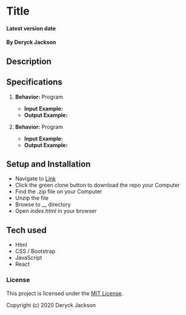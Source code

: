 # Title

#### Latest version date

#### By Deryck Jackson

## Description



## Specifications

1. **Behavior:** Program
    * **Input Example:**
    * **Output Example:**

2. **Behavior:** Program
    * **Input Example:**
    * **Output Example:**


## Setup and Installation

* Navigate to [Link]()
* Click the green clone button to download the repo your Computer
* Find the .zip file on your Computer
* Unzip the file
* Browse to __ directory
* Open _index.html_ in your browser

## Tech used

* Html
* CSS / Bootstrap
* JavaScript
* React

### License

This project is licensed under the [MIT License](https://opensource.org/licenses/MIT).

Copyright (c) 2020 Deryck Jackson
